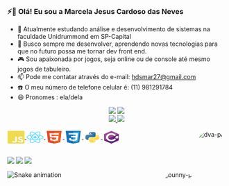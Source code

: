 ### ⚡🐹 Olá! Eu sou a Marcela Jesus Cardoso das Neves 


- 🌱  Atualmente estudando análise e desenvolvimento de sistemas na faculdade Unidrummond em SP-Capital
- 🌱  Busco sempre me desenvolver, aprendendo novas tecnologias para que no futuro possa me tornar dev front end.
- 🎮  Sou apaixonada por jogos, seja online ou de console até mesmo jogos de tabuleiro.
- 📫  Pode me contatar através do e-mail: hdsmar27@gmail.com 
-  ☎️ O meu número de telefone celular é: (11) 981291784
- 😄 Pronomes : ela/dela


<div align="center">
<img height="150em" src="https://github-profile-summary-cards.vercel.app/api/cards/profile-details?username=marcelajcn&theme=dracula"/> 
 <img height="150em" src="https://github-readme-streak-stats.herokuapp.com/?user=marcelajcn&theme=dracula&hide_border=true"/>
</div>



<div align="center">
  <a href="https://github.com/marcelajcn">
  <img height="180em" src="https://github-readme-stats.vercel.app/api?username=marcelajcn&show_icons=true&theme=dracula&include_all_commits=true&count_private=true"/>
  <img height="180em" src="https://github-readme-stats.vercel.app/api/top-langs/?username=marcelajcn&layout=compact&langs_count=7&theme=dracula"/>
</div>

<div style="display: inline_block"><br>
  <img align="center" alt="Ma-Js" height="30" width="40" src="https://raw.githubusercontent.com/devicons/devicon/master/icons/javascript/javascript-plain.svg">
  <img align="center" alt="Ma-React" height="30" width="40" src="https://raw.githubusercontent.com/devicons/devicon/master/icons/react/react-original.svg">
  <img align="center" alt="Ma-HTML" height="30" width="40" src="https://raw.githubusercontent.com/devicons/devicon/master/icons/html5/html5-original.svg">
  <img align="center" alt="Ma-CSS" height="30" width="40" src="https://raw.githubusercontent.com/devicons/devicon/master/icons/css3/css3-original.svg">
  <img align="center" alt="Ma-Python" height="30" width="40" src="https://raw.githubusercontent.com/devicons/devicon/master/icons/python/python-original.svg">
  <img align="center" alt="Ma-Csharp" height="30" width="40" src="https://raw.githubusercontent.com/devicons/devicon/master/icons/csharp/csharp-original.svg">
  <img align="right" alt="dva-pic" height="150" style="border-radius:50px;" src="https://64.media.tumblr.com/026bb40fc74ae2d1e3e292f9aa3c9cff/tumblr_pduz8uxyHM1r3xm9no2_500.gif?width=676&height=676">
</div>
  
  ##
 
<div> 

     
  <a href="https://instagram.com/ximoonlightz" target="_blank"><img src="https://img.shields.io/badge/-Instagram-%23E4405F?style=for-the-badge&logo=instagram&logoColor=white" target="_blank"></a>
  <a href = "mailto:hdsmar27@gmail.com"><img src="https://img.shields.io/badge/-Gmail-%23333?style=for-the-badge&logo=gmail&logoColor=white" target="_blank"></a>
  <a href="https://www.linkedin.com/in/marcela-cardoso-b7a151bb/" target="_blank"><img src="https://img.shields.io/badge/-LinkedIn-%230077B5?style=for-the-badge&logo=linkedin&logoColor=white" target="_blank"></a> 
 
 </a>    <img align="right" alt="bunny-pic" height="150" style="border-radius:50px;" src="https://th.bing.com/th/id/R.22bb27b4899001c83b0282a84f692c8a?rik=%2f9UfLlRFSYc9uQ&riu=http%3a%2f%2fpa1.narvii.com%2f6415%2f77158f5c30a1fb4d3c3e6d4e9c5e1462cb23f9dc_00.gif&ehk=ZqDqL6tYnlOJNT4aYFeHAZGnwI%2fo5UM%2bxihyLi%2b1vn4%3d&risl=&pid=ImgRaw&r=0?width=676&height=676">
</div>


     
 
  
  ![Snake animation](https://github.com/marcelajcn/marcelajcn/blob/output/github-contribution-grid-snake.svg)



 
 
</div>

  
  
